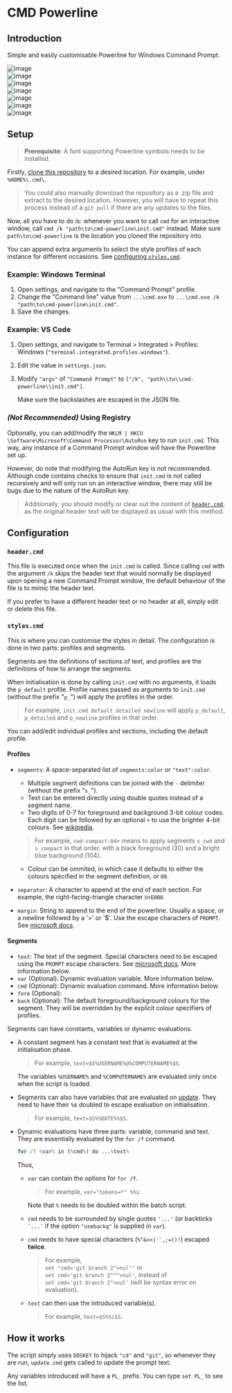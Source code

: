 # CMD Powerline

## Introduction

Simple and easily customisable Powerline for Windows Command Prompt.

![image](https://user-images.githubusercontent.com/13545633/214640756-e2938b6e-eea3-4185-a76e-2382a7978170.png)  
![image](https://user-images.githubusercontent.com/13545633/214641365-afc0c073-25f2-4fad-bdba-1db1fbf254a4.png)  
![image](https://user-images.githubusercontent.com/13545633/215299932-c60759d1-6123-4b6e-98e4-18e9b237867f.png)  
![image](https://user-images.githubusercontent.com/13545633/215236257-87afcebf-5b5b-4045-8c39-309bac8d0b7d.png)  
![image](https://user-images.githubusercontent.com/13545633/215237326-b653f58f-8ddd-4249-a853-cf7ee935f616.png)  
![image](https://user-images.githubusercontent.com/13545633/215236670-771fd959-da8c-481b-8935-4f03a4107966.png)  
![image](https://user-images.githubusercontent.com/13545633/215236785-8991518f-1083-42e0-8ff4-6cd52e47fbcd.png)

## Setup

> **Prerequisite**: A font supporting Powerline symbols needs to be installed.

Firstly, [clone this repository](https://docs.github.com/en/repositories/creating-and-managing-repositories/cloning-a-repository) to a desired location.
For example, under `%HOME%\.cmd\`.

> You could also manually download the repository as a .zip file and extract to the desired location.
However, you will have to repeat this process instead of a `git pull` if there are any updates to the files.

Now, all you have to do is: whenever you want to call `cmd` for an interactive window, call `cmd /k "path\to\cmd-powerline\init.cmd"` instead.
Make sure `path\to\cmd-powerline` is the location you cloned the repository into.

You can append extra arguments to select the style profiles of each instance for different occasions. See [configuring `styles.cmd`](#stylescmd).

### Example: Windows Terminal

1. Open settings, and navigate to the "Command Prompt" profile.
2. Change the "Command line" value from `...\cmd.exe` to `...\cmd.exe /k "path\to\cmd-powerline\init.cmd"`.
3. Save the changes.

### Example: VS Code

1. Open settings, and navigate to Terminal > Integrated > Profiles: Windows (`"terminal.integrated.profiles.windows"`).
2. Edit the value in `settings.json`.
3. Modify `"args"` of `"Command Prompt"` to `["/k", "path\\to\\cmd-powerline\\init.cmd"]`.

   Make sure the backslashes are escaped in the JSON file.

### _(Not Recommended)_ Using Registry

Optionally, you can add/modify the `HKLM | HKCU \Software\Microsoft\Command Processor\AutoRun` key to run `init.cmd`.
This way, any instance of a Command Prompt window will have the Powerline set up.

However, do note that modifying the AutoRun key is not recommended.
Although code contains checks to ensure that `init.cmd` is not called recursively and will only run on an interactive window,
there may still be bugs due to the nature of the AutoRun key.

> Additionally, you should modify or clear out the content of [`header.cmd`](#headercmd),
as the original header text will be displayed as usual with this method.

## Configuration

### `header.cmd`

This file is executed once when the `init.cmd` is called.
Since calling `cmd` with the argument `/k` skips the header text that would normally be displayed upon opening a new Command Prompt window,
the default behaviour of the file is to mimic the header text.

If you prefer to have a different header text or no header at all, simply edit or delete this file.

### `styles.cmd`

This is where you can customise the styles in detail.
The configuration is done in two parts: profiles and segments.

Segments are the definitions of sections of text, and profiles are the definitions of how to arrange the segments.

When initialisation is done by calling `init.cmd` with no arguments, it loads the `p_default` profile.
Profile names passed as arguments to `init.cmd` (without the prefix "`p_`") will apply the profiles in the order.

> For example, `init.cmd default detailed newline` will apply `p_default`, `p_detailed` and `p_newline` profiles in that order.

You can add/edit individual profiles and sections, including the default profile.

#### Profiles

- `segments`: A space-separated list of `segments:color` or `"text":color`.
  - Multiple segment definitions can be joined with the `-` delimiter (without the prefix "`s_`").
  - Text can be entered directly using double quotes instead of a segment name.
  - Two digits of 0-7 for foreground and background 3-bit colour codes.
  Each digit can be followed by an optional `+` to use the brighter 4-bit colours.
  See [wikipedia](https://en.wikipedia.org/wiki/ANSI_escape_code#3-bit_and_4-bit).

  > For example, `cwd-compact:04+` means to apply segments `s_cwd` and `s_compact` in that order, with a black foreground (30) and a bright blue background (104).

  - Colour can be ommited, in which case it defaults to either the colours specified in the segment definition, or `00`.
- `separator`: A character to append at the end of each section. For example, the right-facing-triangle character `U+E0B0`.
- `margin`: String to append to the end of the powerline. Usually a space, or a newline followed by a '>' or '$'. Use the escape characters of `PROMPT`.
See [microsoft docs](https://learn.microsoft.com/en-us/windows-server/administration/windows-commands/prompt#remarks).

#### Segments

- `text`: The text of the segment. Special characters need to be escaped using the `PROMPT` escape characters.
See [microsoft docs](https://learn.microsoft.com/en-us/windows-server/administration/windows-commands/prompt#remarks). More information below.
- `var` (Optional): Dynamic evaluation variable. More information below.
- `cmd` (Optional): Dynamic evaluation command. More information below.
- `fore` (Optional):
- `back` (Optional): The default foreground/background colours for the segment. They will be overridden by the explicit colour specifiers of profiles.

Segments can have constants, variables or dynamic evaluations.

- A constant segment has a constant text that is evaluated at the initialisation phase.

  > For example, `text=$S%USERNAME%@%COMPUTERNAME%$S`.

  The variables `%USERNAME%` and `%COMPUTERNAME%` are evaluated only once when the script is loaded.
- Segments can also have variables that are evaluated on [update](#how-it-works).
They need to have their `%`s doubled to escape evaluation on initialisation.

  > For example, `text=$S%%DATE%%$S`.
- Dynamic evaluations have three parts: variable, command and text. They are essentially evaluated by the `for /f` command.

  ```cmd
  for /f %var% in (%cmd%) do ...%text%
  ```

  Thus,
  - `var` can contain the options for `for /f`.

    >For example, `var="tokens=*" %%i`.

    Note that `%` needs to be doubled within the batch script.
  - `cmd` needs to be surrounded by single quotes `'...'` (or backticks `` `...` `` if the option `"usebackq"` is supplied in `var`).
  - `cmd` needs to have special characters (``%^&<>|'`,;=()!``) escaped **twice**.
    > For example,  
    `set "cmd='git branch 2^>nul'"` or  
    `set cmd='git branch 2^^^>nul'`, instead of  
    `set cmd='git branch 2^>nul'` (will be syntax error on evaluation).
  - `text` can then use the introduced variable(s).
    > For example, `text=$S%%i$S`.

## How it works

The script simply uses `DOSKEY` to hijack `"cd"` and `"git"`, so whenever they are run,
`update.cmd` gets called to update the prompt text.

Any variables introduced will have a `PL_` prefix. You can type `set PL_` to see the list.
